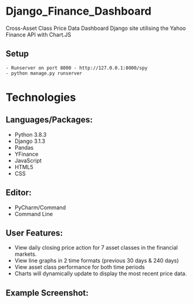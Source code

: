 # Django_Finance_Dashboard

Cross-Asset Class Price Data Dashboard
Django site utilising the Yahoo Finance API with Chart.JS

## Setup

    - Runserver on port 8000 - http://127.0.0.1:8000/spy
    - python manage.py runserver

# Technologies
## Languages/Packages:

- Python 3.8.3
- Django 3.1.3
- Pandas
- YFinance
- JavaScript
- HTML5
- CSS

## Editor:

- PyCharm/Command
- Command Line

## User Features:

- View daily closing price action for 7 asset classes in the financial markets.
- View line graphs in 2 time formats (previous 30 days & 240 days)
- View asset class performance for both time periods
- Charts will dynamically update to display the most recent price data.

## Example Screenshot:
